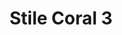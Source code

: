 ---
title: Stile Coral 3
date: 
draft: false

# descripcion
description : Aros simil coral. Confeccionados en resinas y plata 925.

materials: Plata 925

color: 

dimensions: Largo aro 3.8 cm

code: 06-18-1017

type: "Conjuntos"

categories: []

price: $3.350,00

price_eftvo: $2.850,00

# Images
# first image will be shown in the product page
images:
  # - image: "images/path_to_image"
  # La ubicacion de las imagenes es imagenes/Conjuntos/Conjuntos.Aros y Dije/06-18-1017-stile-coral-3
  - image: "./images/conjuntos/aros_y_dije/06-18-1017-stile-coral-3_a.jpg"
  - image: "./images/conjuntos/aros_y_dije/06-18-1017-stile-coral-3_b.jpg"
---